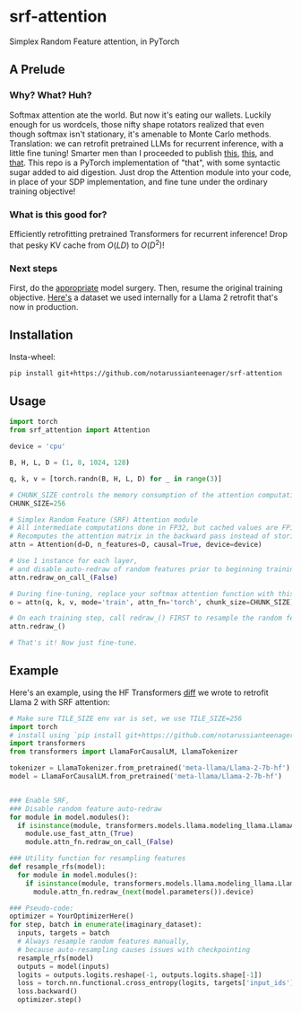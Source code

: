 # srf-attention
Simplex Random Feature attention, in PyTorch

## A Prelude
### Why? What? Huh?
Softmax attention ate the world. But now it's eating our wallets. Luckily enough for us wordcels, those nifty shape rotators realized that even though softmax isn't stationary, it's amenable to Monte Carlo methods. Translation: we can retrofit pretrained LLMs for recurrent inference, with a little fine tuning! Smarter men than I proceeded to publish [this](https://arxiv.org/abs/2009.14794), [this](https://arxiv.org/abs/2205.15317), and [that](https://arxiv.org/abs/2301.13856). This repo is a PyTorch implementation of "that", with some syntactic sugar added to aid digestion. Just drop the Attention module into your code, in place of your SDP implementation, and fine tune under the ordinary training objective!

### What is this good for?
Efficiently retrofitting pretrained Transformers for recurrent inference! Drop that pesky KV cache from $`O(LD)`$ to $`O(D^2)`$!

### Next steps
First, do the [appropriate](#Usage) model surgery. Then, resume the original training objective. [Here's](https://huggingface.co/datasets/reversebutlerianjihad/AnorexicPajama) a dataset we used internally for a Llama 2 retrofit that's now in production.

## Installation
Insta-wheel:
```bash
pip install git+https://github.com/notarussianteenager/srf-attention
```

## Usage
```python
import torch
from srf_attention import Attention

device = 'cpu'

B, H, L, D = (1, 8, 1024, 128)

q, k, v = [torch.randn(B, H, L, D) for _ in range(3)]

# CHUNK_SIZE controls the memory consumption of the attention computation
CHUNK_SIZE=256

# Simplex Random Feature (SRF) Attention module
# All intermediate computations done in FP32, but cached values are FP16.
# Recomputes the attention matrix in the backward pass instead of storing it:
attn = Attention(d=D, n_features=D, causal=True, device=device)

# Use 1 instance for each layer,
# and disable auto-redraw of random features prior to beginning training:
attn.redraw_on_call_(False)

# During fine-tuning, replace your softmax attention function with this:
o = attn(q, k, v, mode='train', attn_fn='torch', chunk_size=CHUNK_SIZE)

# On each training step, call redraw_() FIRST to resample the random features:
attn.redraw_()

# That's it! Now just fine-tune.
```

## Example
Here's an example, using the HF Transformers [diff](https://github.com/notarussianteenager/transformers-llama-srf) we wrote to retrofit Llama 2 with SRF attention:
```python
# Make sure TILE_SIZE env var is set, we use TILE_SIZE=256
import torch
# install using `pip install git+https://github.com/notarussianteenager/transformers-llama-srf`
import transformers
from transformers import LlamaForCausalLM, LlamaTokenizer

tokenizer = LlamaTokenizer.from_pretrained('meta-llama/Llama-2-7b-hf')
model = LlamaForCausalLM.from_pretrained('meta-llama/Llama-2-7b-hf')


### Enable SRF,
### Disable random feature auto-redraw
for module in model.modules():
  if isinstance(module, transformers.models.llama.modeling_llama.LlamaAttention):
    module.use_fast_attn_(True)
    module.attn_fn.redraw_on_call_(False)

### Utility function for resampling features
def resample_rfs(model):
  for module in model.modules():
    if isinstance(module, transformers.models.llama.modeling_llama.LlamaAttention):
      module.attn_fn.redraw_(next(model.parameters()).device)

### Pseudo-code:
optimizer = YourOptimizerHere()
for step, batch in enumerate(imaginary_dataset):
  inputs, targets = batch
  # Always resample random features manually,
  # because auto-resampling causes issues with checkpointing
  resample_rfs(model)
  outputs = model(inputs)
  logits = outputs.logits.reshape(-1, outputs.logits.shape[-1])
  loss = torch.nn.functional.cross_entropy(logits, targets['input_ids'].reshape(-1))
  loss.backward()
  optimizer.step()
```
